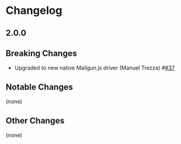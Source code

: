 # Changelog

## 2.0.0
## Breaking Changes
- Upgraded to new native Mailgun.js driver (Manuel Trezza) #[#37](https://github.com/parse-community/parse-server-simple-mailgun-adapter/pull/37)
## Notable Changes
(none)
## Other Changes
(none)